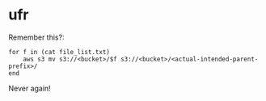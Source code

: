 # ufr

Remember this?:

```fish
for f in (cat file_list.txt)
    aws s3 mv s3://<bucket>/$f s3://<bucket>/<actual-intended-parent-prefix>/
end
```

Never again!
